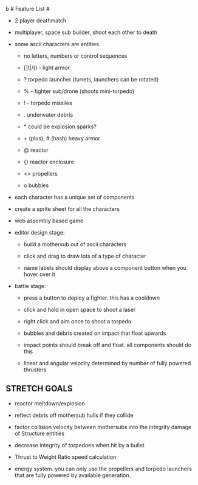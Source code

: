  b  # Feature List #

- 2 player deathmatch

- multiplayer, space sub builder, shoot each other to death

- some ascii characters are entities

    - no letters, numbers or control sequences

    - []\\|/() - light armor

    - ? torpedo launcher (turrets, launchers can be rotated)

    - % - fighter sub/drone (shoots mini-torpedo)

    - ! - torpedo missiles

    - . underwater debris

    - \* could be explosion sparks?

    - \+ (plus), # (hash) heavy armor

    - @ reactor

    - {} reactor enclosure

    - <> propellers

    - o bubbles

- each character has a unique set of components

- create a sprite sheet for all the characters

- web assembly based game

- editor design stage: 

    - build a mothersub out of ascii characters

    - click and drag to draw lots of a type of character

    - name labels should display above a component button when you hover over it
 
- battle stage: 

    - press a button to deploy a fighter. this has a cooldown

    - click and hold in open space to shoot a laser

    - right click and aim once to shoot a torpedo

    - bubbles and debris created on impact that float upwards

    - impact points should break off and float. all components should do this

    - linear and angular velocity determined by number of fully powered thrusters

## STRETCH GOALS ##

- reactor meltdown/explosion

- reflect debris off mothersub hulls if they collide

- factor collision velocity between mothersubs into the integrity damage of Structure entities

- decrease integrity of torpedoes when hit by a bullet

- Thrust to Weight Ratio speed calculation

- energy system. you can only use the propellers and torpedo launchers that are fully powered by available generation.
